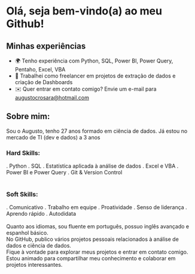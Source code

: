 # Olá, seja bem-vindo(a) ao meu Github!

## Minhas experiências
- 🌍 Tenho experiência com Python, SQL, Power BI, Power Query, Pentaho, Excel, VBA <br>
- 🎲 Trabalhei como freelancer em projetos de extração de dados e criação de Dashboards <br>
- ✉️ Quer entrar em contato comigo? Envie um e-mail para augustocrosara@hotmail.com <br>

## Sobre mim:
Sou o Augusto, tenho 27 anos formado em ciência de dados. Já estou no mercado de TI (dev e dados) a 3 anos <br>
### Hard Skills:
. Python
. SQL
. Estatística aplicada à análise de dados
. Excel e VBA
. Power BI e Power Query
. Git & Version Control
<br>
<br>
### Soft Skills:
. Comunicativo
. Trabalho em equipe
. Proatividade
. Senso de liderança
. Aprendo rápido
. Autodidata
<br>
<br>
Quanto aos idiomas, sou fluente em português, possuo inglês avançado e espanhol básico.
<br>
No GitHub, publico vários projetos pessoais relacionados à análise de dados e ciência de dados.
<br>
Fique à vontade para explorar meus projetos e entrar em contato comigo. Estou animado para compartilhar meu conhecimento e colaborar em projetos interessantes.
